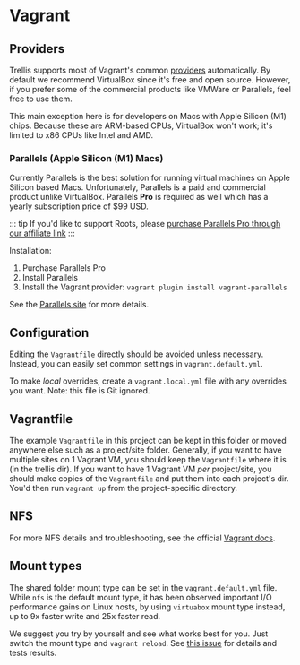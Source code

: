 # Vagrant

## Providers
Trellis supports most of Vagrant's common [providers](https://www.vagrantup.com/docs/providers) automatically. By default we recommend VirtualBox since it's free and open source. However, if you prefer some of the commercial products like VMWare or Parallels, feel free to use them.

This main exception here is for developers on Macs with Apple Silicon (M1)
chips. Because these are ARM-based CPUs, VirtualBox won't work; it's limited to
x86 CPUs like Intel and AMD.

### Parallels (Apple Silicon (M1) Macs)
Currently Parallels is the best solution for running virtual machines on Apple
Silicon based Macs. Unfortunately, Parallels is a paid and commercial product
unlike VirtualBox. Parallels **Pro** is required as well which has a yearly
subscription price of
$99 USD.

::: tip
If you'd like to support Roots, please [purchase Parallels Pro through our affiliate link](https://prf.hn/l/KzkNLZB)
:::

Installation:

1. Purchase Parallels Pro
2. Install Parallels
3. Install the Vagrant provider: `vagrant plugin install vagrant-parallels`

See the [Parallels site](https://parallels.github.io/vagrant-parallels/docs/) for
more details.

## Configuration
Editing the `Vagrantfile` directly should be avoided unless necessary. Instead,
you can easily set common settings in `vagrant.default.yml`.

To make _local_ overrides, create a `vagrant.local.yml` file with any overrides
you want. Note: this file is Git ignored.

## Vagrantfile
The example `Vagrantfile` in this project can be kept in this folder or moved anywhere else such as a project/site folder. Generally, if you want to have multiple sites on 1 Vagrant VM, you should keep the `Vagrantfile` where it is (in the trellis dir). If you want to have 1 Vagrant VM _per_ project/site, you should make copies of the `Vagrantfile` and put them into each project's dir. You'd then run `vagrant up` from the project-specific directory.

## NFS
For more NFS details and troubleshooting, see the official [Vagrant docs](https://www.vagrantup.com/docs/synced-folders/nfs).

## Mount types
The shared folder mount type can be set in the `vagrant.default.yml` file. While `nfs` is the default mount type, it has been observed important I/O performance gains on Linux hosts, by using `virtuabox` mount type instead, up to 9x faster write and 25x faster read.

 We suggest you try by yourself and see what works best for you. Just switch the mount type and `vagrant reload`. See [this issue](https://github.com/roots/trellis/issues/1428) for details and tests results.
